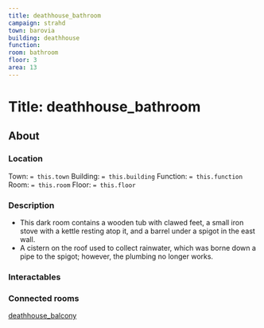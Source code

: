 ```yaml
---
title: deathhouse_bathroom
campaign: strahd
town: barovia
building: deathhouse
function: 
room: bathroom
floor: 3
area: 13
---
```

# Title: deathhouse_bathroom
## About
### Location
Town: `= this.town`
Building: `= this.building`
Function: `= this.function`
Room: `= this.room`
Floor: `= this.floor` 
### Description
- This dark room contains a wooden tub with clawed feet, a small iron stove with a kettle resting atop it, and a barrel under a spigot in the east wall. 
- A cistern on the roof used to collect rainwater, which was borne down a pipe to the spigot; however, the plumbing no longer works.
### Interactables
### Connected rooms
[deathhouse_balcony](floor3/deathhouse_balcony.md)